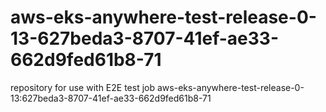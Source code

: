 # aws-eks-anywhere-test-release-0-13-627beda3-8707-41ef-ae33-662d9fed61b8-71
repository for use with E2E test job aws-eks-anywhere-test-release-0-13:627beda3-8707-41ef-ae33-662d9fed61b8-71
